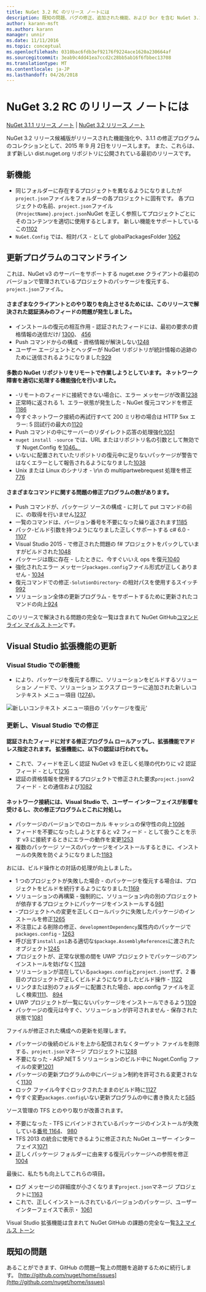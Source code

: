 ```yaml
---
title: NuGet 3.2 RC のリリース ノートには
description: 既知の問題、バグの修正、追加された機能、および Dcr を含む NuGet 3.2 RC のリリース ノートします。
author: karann-msft
ms.author: karann
manager: unnir
ms.date: 11/11/2016
ms.topic: conceptual
ms.openlocfilehash: 0310bac6fdb3ef92176f9224ace1620a230664af
ms.sourcegitcommit: 3eab9c4dd41ea7ccd2c28bb5ab16f6fbbec13708
ms.translationtype: MT
ms.contentlocale: ja-JP
ms.lasthandoff: 04/26/2018
---
```

# <a name="nuget-32-rc-release-notes"></a>NuGet 3.2 RC のリリース ノートには

[NuGet 3.1.1 リリース ノート](../release-notes/nuget-3.1.1.md) | [NuGet 3.2 リリース ノート](../release-notes/nuget-3.2.md)

NuGet 3.2 リリース候補版がリリースされた機能強化や、3.1.1 の修正プログラムのコレクションとして、2015 年 9 月 2日をリリースします。  また、これらは、まず新しい dist.nuget.org リポジトリに公開されている最初のリリースです。

## <a name="new-features"></a>新機能

* 同じフォルダーに存在するプロジェクトを異なるようになりましたが`project.json`ファイルをフォルダーの各プロジェクトに固有です。  各プロジェクトの名前、`project.json`ファイル`{ProjectName}.project.json`NuGet を正しく参照してプロジェクトごとにそのコンテンツを適切に使用するとします。  新しい機能をサポートしているこの[1102](https://github.com/NuGet/Home/issues/1102)
* `NuGet.Config` では、相対パス - として globalPackagesFolder [1062](https://github.com/NuGet/Home/issues/1062)

## <a name="command-line-updates"></a>更新プログラムのコマンドライン

これは、NuGet v3 のサーバーをサポートする nuget.exe クライアントの最初のバージョンで管理されているプロジェクトのパッケージを復元する、`project.json`ファイル。

#### <a name="there-were-a-number-of-authenticated-feed-issues-that-were-addressed-in-this-release-to-improve-interactions-with-the-client"></a>さまざまなクライアントとのやり取りを向上させるためには、このリリースで解決された認証済みのフィードの問題が発生しました。

* インストールの復元の相互作用 - 認証されたフィードには、最初の要求の資格情報の送信だけ/ [1300](https://github.com/NuGet/Home/issues/1300)、 [456](https://github.com/NuGet/Home/issues/456)
* Push コマンドからの構成 - 資格情報が解決しない[1248](https://github.com/NuGet/Home/issues/1248)
* ユーザー エージェントとヘッダーが NuGet リポジトリが統計情報の追跡のために送信されるようになりました[929](https://github.com/NuGet/Home/issues/929)

#### <a name="we-made-a-number-of-improvements-to-better-handle-network-failures-while-attempting-to-work-with-a-remote-nuget-repository"></a>多数の NuGet リポジトリをリモートで作業しようとしています。 ネットワーク障害を適切に処理する機能強化を行いました。

* -リモートのフィードに接続できない場合に、エラー メッセージが改善[1238](https://github.com/NuGet/Home/issues/1238)
* 正常時に返される 1、エラー状態が発生した - NuGet 復元コマンドを修正[1186](https://github.com/NuGet/Home/issues/1186)
* 今すぐネットワーク接続の再試行すべて 200 ミリ秒の場合は HTTP 5xx エラー: 5 回試行の最大の[1120](https://github.com/NuGet/Home/issues/1120)
* Push コマンドの中にサーバーのリダイレクト応答の処理強化[1051](https://github.com/NuGet/Home/issues/1051)
* `nuget install -source` では、URL またはリポジトリ名の引数として無効です Nuget.Config を[1046。](https://github.com/NuGet/Home/issues/1046)
* いないに配置されていたリポジトリの復元中に足りないパッケージが警告ではなくエラーとして報告されるようになりました[1038](https://github.com/NuGet/Home/issues/1038)
* Unix または Linux のシナリオ - \r\n の multipartwebrequest 処理を修正[776](https://github.com/NuGet/Home/issues/776)

#### <a name="there-are-a-number-of-fixes-to-issues-with-various-commands"></a>さまざまなコマンドに関する問題の修正プログラムの数があります。

* Push コマンドが、パッケージ ソースの構成 - に対して put コマンドの前に、の取得を行いません[1237](https://github.com/NuGet/Home/issues/1237)
* 一覧のコマンドは、バージョン番号を不要になった繰り返されます[1185](https://github.com/NuGet/Home/issues/1185)
* パック-ビルド引数を持つようになりました正しくサポートする c# 6.0 - [1107](https://github.com/NuGet/Home/issues/1107)
* Visual Studio 2015 - で修正された問題の f# プロジェクトをパックしていますがビルドされた[1048](https://github.com/NuGet/Home/issues/1048)
* パッケージは既に存在 - したときに、今すぐいいえ ops を復元[1040](https://github.com/NuGet/Home/issues/1040)
* 強化されたエラー メッセージ`packages.config`ファイル形式が正しくありません - [1034](https://github.com/NuGet/Home/issues/1034)
* 復元コマンドでの修正`-SolutionDirectory`- の相対パスを使用するスイッチ[992](https://github.com/NuGet/Home/issues/992)
* ソリューション全体の更新プログラム - をサポートするために更新されたコマンドの向上[924](https://github.com/NuGet/Home/issues/924)

このリリースで解決される問題の完全な一覧は含まれて NuGet GitHub[コマンド ライン マイルス トーン](https://github.com/nuget/home/issues?utf8=%E2%9C%93&q=is%3Aissue+milestone%3A3.2.0-commandline+is%3Aclosed+-label%3AClosedAs%3ADuplicate)です。

## <a name="visual-studio-extension-updates"></a>Visual Studio 拡張機能の更新

### <a name="new-features-in-visual-studio"></a>Visual Studio での新機能

* により、パッケージを復元する際に、ソリューションをビルドするソリューション ノードで、ソリューション エクスプ ローラーに追加された新しいコンテキスト メニュー項目 ([1274](https://github.com/NuGet/Home/issues/1274))。

![新しいコンテキスト メニュー項目の 'パッケージを復元'](./media/NuGet-3.2/newContextMenu.png)

### <a name="updates-and-fixes-in-visual-studio"></a>更新し、Visual Studio での修正

#### <a name="the-fixes-for-authenticated-feeds-were-rolled-up-and-addressed-in-the-extension-as-well--the-following-authentication-items-were-also-addressed-in-the-extension"></a>認証されたフィードに対する修正プログラム ロールアップし、拡張機能でアドレス指定されます。  拡張機能に、以下の認証は行われても。

* これで、フィードを正しく認証 NuGet v3 を正しく処理の代わりに v2 認証フィード - として[1216](https://github.com/NuGet/Home/issues/1216)
* 認証の資格情報を使用するプロジェクトで修正された要求`project.json`v2 フィード - との通信および[1082](https://github.com/NuGet/Home/issues/1082)

#### <a name="network-connectivity-had-affected-the-user-interface-in-visual-studio-and-we-addressed-this-with-the-following-fixes"></a>ネットワーク接続には、Visual Studio で、ユーザー インターフェイスが影響を受けるし、次の修正プログラムとこれに対処し。

* パッケージのバージョンでのローカル キャッシュの保守性の向上[1096](https://github.com/NuGet/Home/issues/1096)
* フィードを不要になったしようとすると v2 フィード - として扱うことを示す v3 に接続するときにエラーの動作を変更[1253](https://github.com/NuGet/Home/issues/1253)
* 複数のパッケージ ソースのパッケージをインストールするときに、インストールの失敗を防ぐようになりました[1183](https://github.com/NuGet/Home/issues/1183)

おには、ビルド操作との対話の処理が向上しました。

* 1 つのプロジェクトが失敗した場合 - のパッケージを復元する場合は、プロジェクトをビルドを続行するようになりました[1169](https://github.com/NuGet/Home/issues/1169)
* ソリューションの再構築 - 強制的に、ソリューション内の別のプロジェクトが依存するプロジェクトにパッケージをインストールする[981](https://github.com/NuGet/Home/issues/981)
* -プロジェクトへの変更を正しくロールバックに失敗したパッケージのインストールを修正[1265](https://github.com/NuGet/Home/issues/1265)
* 不注意による削除の修正、`developmentDependency`属性内のパッケージで`packages.config`  -  [1263](https://github.com/NuGet/Home/issues/1263)
* 呼び出す`install.ps1`ある適切な`$package.AssemblyReferences`に渡されたオブジェクト[1245](https://github.com/NuGet/Home/issues/1245)
* プロジェクトが、正常な状態の間を UWP プロジェクトでパッケージのアンインストールを妨げなく[1128](https://github.com/NuGet/Home/issues/1128)
* ソリューションが混在している`packages.config`と`project.json`せず、2 番目のプロジェクトが正しくビルドようになりましたビルド操作 - [1122](https://github.com/NuGet/Home/issues/1122)
* リンクまたは別のフォルダーに配置された場合、app.config ファイルを正しく検索[1111](https://github.com/NuGet/Home/issues/1111)、 [894](https://github.com/NuGet/Home/issues/894)
* UWP プロジェクトが一覧にないパッケージをインストールできるよう[1109](https://github.com/NuGet/Home/issues/1109)
* パッケージの復元は今すぐ、ソリューションが許可されません - 保存された状態で[1081](https://github.com/NuGet/Home/issues/1081)


ファイルが修正された構成への更新を処理します。

* パッケージの後続のビルドを上から配信されなくターゲット ファイルを削除する、`project.json`マネージ プロジェクトに[1288](https://github.com/NuGet/Home/issues/1288)
* 不要になった - ASP.NET 5 ソリューションのビルド中に Nuget.Config ファイルの変更[1201](https://github.com/NuGet/Home/issues/1201)
* パッケージの更新プログラムの中にバージョン制約を許可される変更されなく[1130](https://github.com/NuGet/Home/issues/1130)
* ロック ファイル今すぐロックされたままのビルド時に[1127](https://github.com/NuGet/Home/issues/1127)
* 今すぐ変更`packages.config`いない更新プログラムの中に書き換えたと[585](https://github.com/NuGet/Home/issues/585)


ソース管理の TFS とのやり取りが改善されます。

* 不要になった - TFS にバインドされているパッケージのインストールが失敗している[番号 1164](https://github.com/NuGet/Home/issues/1164)、 [980](https://github.com/NuGet/Home/issues/980)
* TFS 2013 の統合に使用できるように修正された NuGet ユーザー インターフェイス[1071](https://github.com/NuGet/Home/issues/1071)
* 正しくパッケージ フォルダーに由来する復元パッケージへの参照を修正[1004](https://github.com/NuGet/Home/issues/1004)

最後に、私たちも向上してこれらの項目。

* ログ メッセージの詳細度が小さくなります`project.json`マネージ プロジェクトに[1163](https://github.com/NuGet/Home/issues/1163)
* これで、正しくインストールされているバージョンのパッケージ、ユーザー インターフェイスで表示・ [1061](https://github.com/NuGet/Home/issues/1061)


Visual Studio 拡張機能は含まれて NuGet GitHub の課題の完全な一覧[3.2 マイルス トーン](https://github.com/nuget/home/issues?q=is%3Aissue+is%3Aclosed+-label%3AClosedAs%3ADuplicate+milestone%3A3.2)

## <a name="known-issues"></a>既知の問題

あることができます、GitHub の問題一覧上の問題を追跡するために続行します。 [http://github.com/nuget/home/issues](http://github.com/nuget/home/issues)
